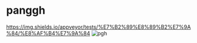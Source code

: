 # panggh
https://img.shields.io/appveyor/tests/%E7%B2%89%E8%89%B2%E7%9A%84/%E8%AF%B4%E7%9A%84
![pgh]()
